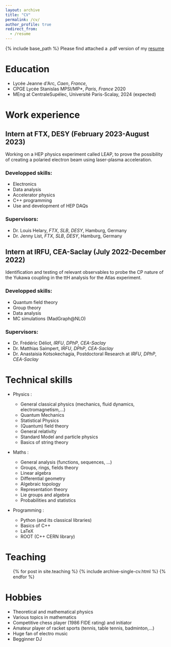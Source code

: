 ```yaml
---
layout: archive
title: "CV"
permalink: /cv/
author_profile: true
redirect_from:
  - /resume
---
```


{% include base_path %}
Please find attached a .pdf version of my
[resume](http://tampi2002.github.io/files/cv.pdf)

Education
======
* Lycée Jeanne d'Arc, *Caen*, *France*, 
* CPGE Lycée Stanislas MPSI/MP*, *Paris*, *France* 2020
* MEng at CentraleSupélec, Université Paris-Scalay, 2024 (expected)

Work experience
======

Intern at FTX, DESY (February 2023-August 2023)
------
Working on a HEP physics experiment called LEAP, to prove the possibility of
creating a polaried electron beam using laser-plasma acceleration. 

### Developped skills:
- Electronics
- Data analysis
- Accelerator physics
- C++ programming
- Use and development of HEP DAQs
  
### Supervisors:
- Dr. Louis Helary, *FTX*, *SLB*, *DESY*, Hamburg, Germany
- Dr. Jenny List,  *FTX*, *SLB*, *DESY*, Hamburg, Germany


Intern at IRFU, CEA-Saclay (July 2022-December 2022)
------
Identification and testing of relevant observables to probe the CP nature of the Yukawa coupling in the ttH analysis for the Atlas
experiment.

### Developped skills:
- Quantum field theory
- Group theory
- Data analysis
- MC simulations (MadGraph@NLO)
  
### Supervisors:
- Dr. Frédéric Déliot, *IRFU*, *DPhP*, *CEA-Saclay*
- Dr. Matthias Saimpert,  *IRFU*, *DPhP*, *CEA-Saclay*
- Dr. Anastaisia Kotsokechagia, Postdoctoral Research at *IRFU*, *DPhP*, *CEA-Saclay*

Technical skills
======
* Physics : 
  * General classical physics (mechanics, fluid dynamics, electromagnetism,...)
  * Quantum Mechanics
  * Statistical Physics
  * (Quantum) field theory
  * General relativity 
  * Standard Model and particle physics 
  * Basics of string theory

* Maths :
  * General analysis (functions, sequences, ...)
  * Groups, rings, fields theory
  * Linear algebra
  * Differential geometry
  * Algebraic topology
  * Representation theory 
  * Lie groups and algebra
  * Probabilities and statistics

* Programming :
  * Python (and its classical libraries)
  * Basics of C++
  * LaTeX
  * ROOT (C++ CERN library)




Teaching
======
  <ul>{% for post in site.teaching %}
    {% include archive-single-cv.html %}
  {% endfor %}</ul>
  
Hobbies
======
* Theoretical and mathematical physics
* Various topics in mathematics
* Competitive chess player (1986 FIDE rating) and initiator 
* Amateur player of racket sports (tennis, table tennis, badminton,...)
* Huge fan of electro music
* Begginner DJ
